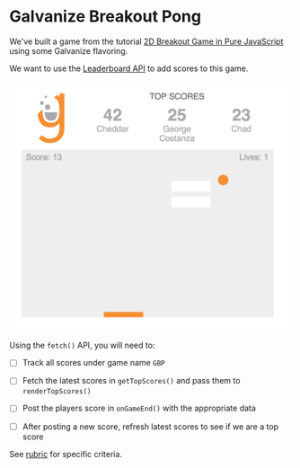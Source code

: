 # Galvanize Breakout Pong

We've built a game from the tutorial [2D Breakout Game in Pure JavaScript](https://developer.mozilla.org/en-US/docs/Games/Tutorials/2D_Breakout_game_pure_JavaScript) using some Galvanize flavoring.

We want to use the [Leaderboard API](https://galvanize-leader-board.herokuapp.com/) to add scores to this game.

![](./galvanize-breakout-pong-screenshot.png)

Using the `fetch()` API, you will need to:

* [ ] Track all scores under game name `GBP`
* [ ] Fetch the latest scores in `getTopScores()` and pass them to `renderTopScores()`
* [ ] Post the players score in `onGameEnd()` with the appropriate data
* [ ] After posting a new score, refresh latest scores to see if we are a top score


See [rubric](./rubric.md) for specific criteria.
